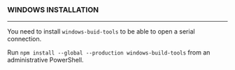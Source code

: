 ### WINDOWS INSTALLATION
----
You need to install `windows-buid-tools` to be able to open a serial connection.

Run `npm install --global --production windows-build-tools` from an administrative PowerShell.